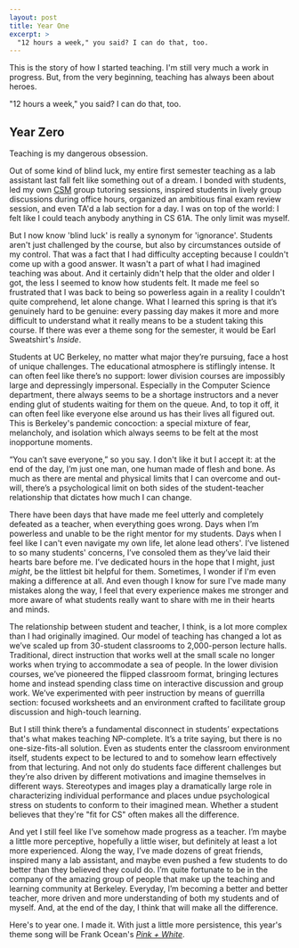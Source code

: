```yaml
---
layout: post
title: Year One
excerpt: >
  "12 hours a week," you said? I can do that, too.
---
```


This is the story of how I started teaching. I'm still very much a work in
progress. But, from the very beginning, teaching has always been about heroes.

"12 hours a week," you said? I can do that, too.

## Year Zero

Teaching is my dangerous obsession.

Out of some kind of blind luck, my entire first semester teaching as a lab
assistant last fall felt like something out of a dream. I bonded with students,
led my own [CSM](https://csmentors.berkeley.edu/) group tutoring sessions,
inspired students in lively group discussions during office hours, organized an
ambitious final exam review session, and even TA'd a lab section for a day. I
was on top of the world: I felt like I could teach anybody anything in CS 61A.
The only limit was myself.

But I now know 'blind luck' is really a synonym for 'ignorance'. Students
aren't just challenged by the course, but also by circumstances outside of my
control. That was a fact that I had difficulty accepting because I couldn't
come up with a good answer. It wasn't a part of what I had imagined teaching
was about. And it certainly didn't help that the older and older I got, the
less I seemed to know how students felt. It made me feel so frustrated that I
was back to being so powerless again in a reality I couldn't quite comprehend,
let alone change. What I learned this spring is that it’s genuinely hard to be
genuine: every passing day makes it more and more difficult to understand what
it really means to be a student taking this course. If there was ever a theme
song for the semester, it would be Earl Sweatshirt's *Inside*.

Students at UC Berkeley, no matter what major they’re pursuing, face a host of
unique challenges. The educational atmosphere is stiflingly intense. It can
often feel like there’s no support: lower division courses are impossibly large
and depressingly impersonal. Especially in the Computer Science department,
there always seems to be a shortage instructors and a never ending glut of
students waiting for them on the queue. And, to top it off, it can often feel
like everyone else around us has their lives all figured out. This is
Berkeley's pandemic concoction: a special mixture of fear, melancholy, and
isolation which always seems to be felt at the most inopportune moments.

“You can’t save everyone,” so you say. I don't like it but I accept it: at the
end of the day, I’m just one man, one human made of flesh and bone. As much as
there are mental and physical limits that I can overcome and out-will, there’s
a psychological limit on both sides of the student-teacher relationship that
dictates how much I can change.

There have been days that have made me feel utterly and completely defeated as
a teacher, when everything goes wrong. Days when I’m powerless and unable to be
the right mentor for my students. Days when I feel like I can't even navigate
my own life, let alone lead others'. I’ve listened to so many students'
concerns, I’ve consoled them as they’ve laid their hearts bare before me. I’ve
dedicated hours in the hope that I might, just *might*, be the littlest bit
helpful for them. Sometimes, I wonder if I'm even making a difference at all.
And even though I know for sure I've made many mistakes along the way, I feel
that every experience makes me stronger and more aware of what students really
want to share with me in their hearts and minds.

The relationship between student and teacher, I think, is a lot more complex
than I had originally imagined. Our model of teaching has changed a lot as
we’ve scaled up from 30-student classrooms to 2,000-person lecture halls.
Traditional, direct instruction that works well at the small scale no longer
works when trying to accommodate a sea of people. In the lower division
courses, we’ve pioneered the flipped classroom format, bringing lectures home
and instead spending class time on interactive discussion and group work. We’ve
experimented with peer instruction by means of guerrilla section: focused
worksheets and an environment crafted to facilitate group discussion and
high-touch learning.

But I still think there’s a fundamental disconnect in students’ expectations
that's what makes teaching NP-complete. It’s a trite saying, but there is no
one-size-fits-all solution. Even as students enter the classroom environment
itself, students expect to be lectured to and to somehow learn effectively from
that lecturing. And not only do students face different challenges but they’re
also driven by different motivations and imagine themselves in different ways.
Stereotypes and images play a dramatically large role in characterizing
individual performance and places undue psychological stress on students to
conform to their imagined mean. Whether a student believes that they're "fit
for CS" often makes all the difference.

And yet I still feel like I’ve somehow made progress as a teacher. I’m maybe a
little more perceptive, hopefully a little wiser, but definitely at least a lot
more experienced. Along the way, I’ve made dozens of great friends, inspired
many a lab assistant, and maybe even pushed a few students to do better than
they believed they could do. I’m quite fortunate to be in the company of the
amazing group of people that make up the teaching and learning community at
Berkeley. Everyday, I’m becoming a better and better teacher, more driven and
more understanding of both my students and of myself. And, at the end of the
day, I think that will make all the difference.

Here's to year one. I made it. With just a little more persistence, this year's
theme song will be Frank Ocean's [*Pink + White*](http://boysdontcry.co/).
